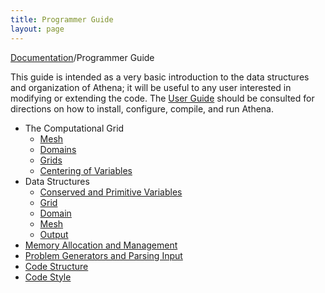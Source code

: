 ```yaml
---
title: Programmer Guide
layout: page
---
```

[Documentation]({{site.baseurl}}/AthenaDocs)/Programmer Guide

This guide is intended as a very basic introduction to the data structures
and organization of Athena; it will be useful to any user interested in
modifying or extending the code.  The [User Guide]({{site.baseurl}}/AthenaDocsUG) should be consulted
for directions on how to install, configure, compile, and run Athena.

 * The Computational Grid
   * [Mesh]({{site.baseurl}}/AthenaDocsPGMesh)
   * [Domains]({{site.baseurl}}/AthenaDocsPGDom)
   * [Grids]({{site.baseurl}}/AthenaDocsPGGrid)
   * [Centering of Variables]({{site.baseurl}}/AthenaDocsPGCentering)
 * Data Structures
   * [Conserved and Primitive Variables]({{site.baseurl}}/AthenaDocsPGConsPrim)
   * [Grid]({{site.baseurl}}/AthenaDocsPGGridS)
   * [Domain]({{site.baseurl}}/AthenaDocsPGDomS)
   * [Mesh]({{site.baseurl}}/AthenaDocsPGMeshS)
   * [Output]({{site.baseurl}}/AthenaDocsPGOutS)
 * [Memory Allocation and Management]({{site.baseurl}}/AthenaDocsPGMem)
 * [Problem Generators and Parsing Input]({{site.baseurl}}/AthenaDocsPGProbs)
 * [Code Structure]({{site.baseurl}}/AthenaDocsPGCodeStruct)
 * [Code Style]({{site.baseurl}}/AthenaDocsPGCodeStyle)
